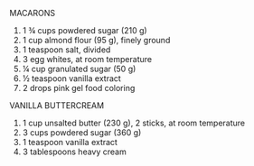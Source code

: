 MACARONS

1) 1 ¾ cups powdered sugar (210 g)
2) 1 cup almond flour (95 g), finely ground
3) 1 teaspoon salt, divided
4) 3 egg whites, at room temperature
5) ¼ cup granulated sugar (50 g)
6) ½ teaspoon vanilla extract
7) 2 drops pink gel food coloring

VANILLA BUTTERCREAM

1) 1 cup unsalted butter (230 g), 2 sticks, at room temperature
2) 3 cups powdered sugar (360 g)
3) 1 teaspoon vanilla extract
4) 3 tablespoons heavy cream